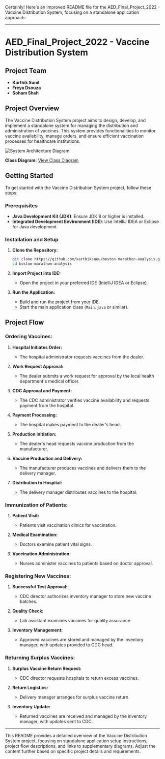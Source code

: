 Certainly! Here's an improved README file for the AED_Final_Project_2022 - Vaccine Distribution System, focusing on a standalone application approach:

---

# AED_Final_Project_2022 - Vaccine Distribution System

## Project Team

- **Karthik Sunil** 
- **Freya Dsouza** 
- **Soham Shah** 

## Project Overview

The Vaccine Distribution System project aims to design, develop, and implement a standalone system for managing the distribution and administration of vaccines. This system provides functionalities to monitor vaccine availability, manage orders, and ensure efficient vaccination processes for healthcare institutions.

![System Architecture Diagram](https://user-images.githubusercontent.com/114313259/206962480-d2fc0b39-435f-4cf6-be00-c2af4b51d9f0.png)

**Class Diagram:** [View Class Diagram](https://lucid.app/lucidchart/d5a4ada5-1932-4fbf-85b0-80894be08d0a/edit?invitationId=inv_6480d0f5-e792-4e8c-828f-fbc491d35f8c)

## Getting Started

To get started with the Vaccine Distribution System project, follow these steps:

### Prerequisites

- **Java Development Kit (JDK)**: Ensure JDK 8 or higher is installed.
- **Integrated Development Environment (IDE)**: Use IntelliJ IDEA or Eclipse for Java development.

### Installation and Setup

1. **Clone the Repository:**

   ```bash
   git clone https://github.com/karthiksneu/boston-marathon-analysis.git
   cd boston-marathon-analysis
   ```

2. **Import Project into IDE:**
   
   - Open the project in your preferred IDE (IntelliJ IDEA or Eclipse).

3. **Run the Application:**
   
   - Build and run the project from your IDE.
   - Start the main application class (`Main.java` or similar).

## Project Flow

### Ordering Vaccines:

1. **Hospital Initiates Order:**
   - The hospital administrator requests vaccines from the dealer.

2. **Work Request Approval:**
   - The dealer submits a work request for approval by the local health department's medical officer.

3. **CDC Approval and Payment:**
   - The CDC administrator verifies vaccine availability and requests payment from the hospital.

4. **Payment Processing:**
   - The hospital makes payment to the dealer's head.

5. **Production Initiation:**
   - The dealer's head requests vaccine production from the manufacturer.

6. **Vaccine Production and Delivery:**
   - The manufacturer produces vaccines and delivers them to the delivery manager.

7. **Distribution to Hospital:**
   - The delivery manager distributes vaccines to the hospital.

### Immunization of Patients:

1. **Patient Visit:**
   - Patients visit vaccination clinics for vaccination.

2. **Medical Examination:**
   - Doctors examine patient vital signs.

3. **Vaccination Administration:**
   - Nurses administer vaccines to patients based on doctor approval.

### Registering New Vaccines:

1. **Successful Test Approval:**
   - CDC director authorizes inventory manager to store new vaccine batches.

2. **Quality Check:**
   - Lab assistant examines vaccines for quality assurance.

3. **Inventory Management:**
   - Approved vaccines are stored and managed by the inventory manager, with updates provided to CDC head.

### Returning Surplus Vaccines:

1. **Surplus Vaccine Return Request:**
   - CDC director requests hospitals to return excess vaccines.

2. **Return Logistics:**
   - Delivery manager arranges for surplus vaccine return.

3. **Inventory Update:**
   - Returned vaccines are received and managed by the inventory manager, with updates sent to CDC.

---

This README provides a detailed overview of the Vaccine Distribution System project, focusing on standalone application setup instructions, project flow descriptions, and links to supplementary diagrams. Adjust the content further based on specific project details and requirements.
